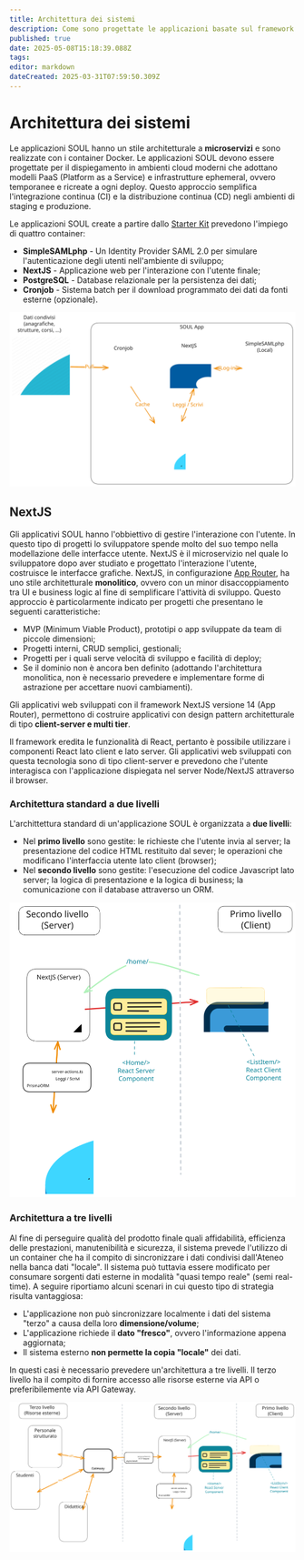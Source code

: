 ```yaml
---
title: Architettura dei sistemi
description: Come sono progettate le applicazioni basate sul framework SOUL a seguito della clonazione del repository Starter Kit
published: true
date: 2025-05-08T15:18:39.088Z
tags: 
editor: markdown
dateCreated: 2025-03-31T07:59:50.309Z
---
```


# Architettura dei sistemi

Le applicazioni SOUL hanno un stile architetturale a **microservizi** e sono realizzate con i container Docker.  Le applicazioni SOUL devono essere progettate per il dispiegamento in ambienti cloud moderni che adottano modelli PaaS (Platform as a Service) e infrastrutture ephemeral, ovvero temporanee e ricreate a ogni deploy. Questo approccio semplifica l'integrazione continua (CI) e la distribuzione continua (CD) negli ambienti di staging e produzione.

Le applicazioni SOUL create a partire dallo [Starter Kit](https://github.com/Piattaforme-Applicativi/soul-starter-kit) prevedono l'impiego di quattro container:

* **SimpleSAMLphp** -  Un Identity Provider SAML 2.0 per simulare l'autenticazione degli utenti nell'ambiente di sviluppo;
* **NextJS** - Applicazione web per l'interazione con l'utente finale;
* **PostgreSQL** - Database relazionale per la persistenza dei dati;
* **Cronjob** - Sistema batch per il download programmato dei dati da fonti esterne (opzionale).

![Componenti pila software SOUL](diagrammi/componenti-architettura.svg)

## NextJS

Gli applicativi SOUL hanno l'obbiettivo di gestire l'interazione con l'utente. In questo tipo di progetti lo sviluppatore spende molto del suo tempo nella modellazione delle interfacce utente.  NextJS è il microservizio nel quale lo sviluppatore dopo aver studiato e progettato l'interazione l'utente, costruisce le interfacce grafiche. NextJS, in configurazione [App Router](https://nextjs.org/docs/app), ha uno stile architetturale **monolitico**, ovvero con un minor disaccoppiamento tra UI e business logic al fine di semplificare l'attività di sviluppo. Questo approccio è particolarmente indicato per progetti che presentano le seguenti caratteristiche:

- MVP (Minimum Viable Product), prototipi o app sviluppate da team di piccole dimensioni;
- Progetti interni, CRUD semplici, gestionali;
- Progetti per i quali serve velocità di sviluppo e facilità di deploy;
- Se il dominio non è ancora ben definito (adottando l'architettura monolitica, non è necessario prevedere e implementare forme di astrazione per accettare nuovi cambiamenti).

Gli applicativi web sviluppati con il framework NextJS versione 14 (App Router), permettono di costruire applicativi con design pattern architetturale di tipo **client-server e multi tier**. 

Il framework eredita le funzionalità di React, pertanto è possibile utilizzare i componenti React lato client e lato server. Gli applicativi web sviluppati con questa tecnologia sono di tipo client-server e prevedono che l'utente interagisca con l'applicazione dispiegata nel server Node/NextJS attraverso il browser.

### Architettura standard a due livelli

L'archittettura standard di un'applicazione SOUL è organizzata a **due livelli**:

* Nel **primo livello** sono gestite: le richieste che l'utente invia al server; la presentazione del codice HTML restituito dal sever; le operazioni che modificano l'interfaccia utente lato client (browser);
* Nel **secondo livello** sono gestite: l'esecuzione del codice Javascript lato server; la logica di presentazione e la logica di business; la comunicazione con il database attraverso un ORM.

![Design pattern architetturale standard](diagrammi/two-tier.svg)

### Architettura a tre livelli

Al fine di perseguire qualità del prodotto finale quali affidabilità, efficienza delle prestazioni, manutenibilità e sicurezza, il sistema prevede l'utilizzo di un container che ha il compito di sincronizzare i dati condivisi dall'Ateneo nella banca dati "locale". Il sistema può tuttavia essere modificato per consumare sorgenti dati esterne in modalità "quasi tempo reale" (semi real-time). A seguire riportiamo alcuni scenari in cui questo tipo di strategia risulta vantaggiosa:

* L'applicazione non può sincronizzare localmente i dati del sistema "terzo" a causa della loro **dimensione/volume**;
* L'applicazione richiede il **dato "fresco"**, ovvero l'informazione appena aggiornata;
* Il sistema esterno **non permette la copia "locale"** dei dati.

In questi casi è necessario prevedere un'architettura a tre livelli. Il terzo livello ha il compito di fornire accesso alle risorse esterne via API o preferibilemente via API Gateway.

![Design pattern architetturale a tre livelli](diagrammi/three-tier.svg)





